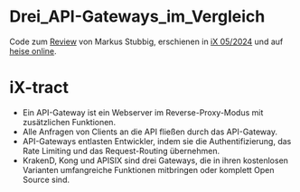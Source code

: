 # Drei_API-Gateways_im_Vergleich
Code zum [Review](https://www.heise.de/select/ix/2025/5/2435215301402814629) von Markus Stubbig, erschienen in [iX 05/2024](https://www.heise.de/select/ix/2025/5) und auf [heise online](https://www.heise.de/tests/Drei-API-Gateways-im-Vergleich-10301399.html).

# iX-tract
- Ein API-Gateway ist ein Webserver im Reverse-Proxy-Modus mit zusätzlichen Funktionen.
- Alle Anfragen von Clients an die API fließen durch das API-Gateway.
- API-Gateways entlasten Entwickler, indem sie die Authentifizierung, das Rate Limiting und das Request-Routing übernehmen.
- KrakenD, Kong und APISIX sind drei Gateways, die in ihren kostenlosen Varianten umfangreiche Funktionen mitbringen oder komplett Open Source sind.
